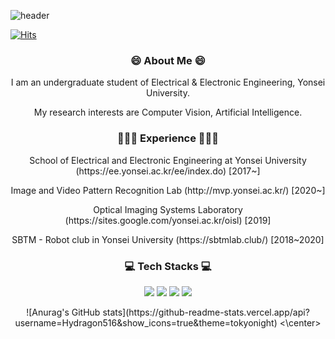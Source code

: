 ![header](https://capsule-render.vercel.app/api?type=soft&color=auto&height=150&section=header&text=Min_Hyeok_Lee&fontSize=70&animation=twinkling)

[![Hits](https://hits.seeyoufarm.com/api/count/incr/badge.svg?url=https%3A%2F%2Fgithub.com%2FHydragon516&count_bg=%2379C83D&title_bg=%23555555&icon=&icon_color=%23E7E7E7&title=hits&edge_flat=false)](https://hits.seeyoufarm.com)

<h3 align="center">😄 About Me 😄</h3>
<p align="center"> I am an undergraduate student of Electrical & Electronic Engineering, Yonsei University. </p>
<p align="center"> My research interests are Computer Vision, Artificial Intelligence. </p> 

<h3 align="center">👨🏻‍🎓 Experience 👨🏻‍🎓</h3>
<p align="center"> School of Electrical and Electronic Engineering at Yonsei University (https://ee.yonsei.ac.kr/ee/index.do) [2017~]</p>
<p align="center"> Image and Video Pattern Recognition Lab (http://mvp.yonsei.ac.kr/) [2020~] </p>
<p align="center"> Optical Imaging Systems Laboratory (https://sites.google.com/yonsei.ac.kr/oisl) [2019] </p>
<p align="center"> SBTM - Robot club in Yonsei University (https://sbtmlab.club/) [2018~2020] </p>

<h3 align="center">💻 Tech Stacks 💻</h3>
<p align="center">
    <img src="https://img.shields.io/badge/Python-3766AB?style=flat-square&logo=Python&logoColor=white"/>
    <img src="https://img.shields.io/badge/C-A8B9CC?style=flat-square&logo=C&logoColor=white"/>
    <img src="https://img.shields.io/badge/C++-00599C?style=flat-square&logo=C%2B%2B&logoColor=white"/>
    <img src="https://img.shields.io/badge/MATLAB-11B48A?style=flat-square&logo=MATLAB%2B%2B&logoColor=white"/>
</p>


<center> ![Anurag's GitHub stats](https://github-readme-stats.vercel.app/api?username=Hydragon516&show_icons=true&theme=tokyonight) <\center>
